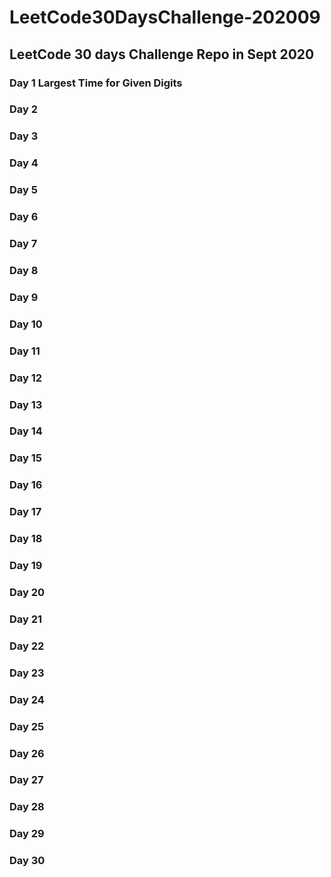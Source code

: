 # LeetCode30DaysChallenge-202009
## LeetCode 30 days Challenge Repo in Sept 2020
### Day 1 Largest Time for Given Digits
### Day 2 
### Day 3 
### Day 4 
### Day 5 
### Day 6 
### Day 7 
### Day 8 
### Day 9 
### Day 10
### Day 11
### Day 12
### Day 13
### Day 14
### Day 15
### Day 16
### Day 17
### Day 18
### Day 19
### Day 20
### Day 21
### Day 22
### Day 23
### Day 24
### Day 25
### Day 26
### Day 27
### Day 28
### Day 29
### Day 30
